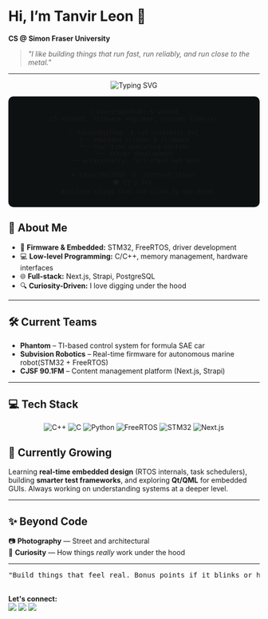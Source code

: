 
# Hi, I’m Tanvir Leon 👋

**CS @ Simon Fraser University**  
> *"I like building things that run fast, run reliably, and run close to the metal."*
---

<div align="center">

![Typing SVG](https://readme-typing-svg.demolab.com?font=Fira+Code&size=22&pause=1000&color=00FFB7&center=true&vCenter=true&width=550&lines=Booting+terminal+session...;Welcome+back%2C+Tanvir.;Firmware+Engineer+in+training;Always+curious...)

<div style="background:#0e1111;padding:10px;border-radius:10px;">

```
👤 tanvir@github:~$ whoami
CS student, firmware engineer, systems tinkerer

📂 tanvir@github:~$ cat interests.txt
└── embedded systems & firmware
└── real-time operating systems
└── driver development
└── occasionally: full-stack web apps

⚙️ tanvir@github:~$ ./current_status
🎓 CS @ SFU 
💡 Building things that run close to the metal
```

</div>
</div>

## 🚀 About Me

- 🔧 **Firmware & Embedded:** STM32, FreeRTOS, driver development
- 💻 **Low-level Programming:** C/C++, memory management, hardware interfaces
- 🌐 **Full-stack:** Next.js, Strapi, PostgreSQL
- 🔍 **Curiosity-Driven:** I love digging under the hood

---

## 🛠️ Current Teams

- **Phantom** – TI-based control system for formula SAE car
- **Subvision Robotics** – Real-time firmware for autonomous marine robot(STM32 + FreeRTOS)  
- **CJSF 90.1FM** – Content management platform (Next.js, Strapi)

---

## 💻 Tech Stack

<p align="center">
  <img src="https://img.shields.io/badge/C++-00599C?style=flat&logo=cplusplus&logoColor=white" alt="C++" />
  <img src="https://img.shields.io/badge/C-A8B9CC?style=flat&logo=c&logoColor=black" alt="C" />
  <img src="https://img.shields.io/badge/Python-3776AB?style=flat&logo=python&logoColor=white" alt="Python" />
  <img src="https://img.shields.io/badge/FreeRTOS-28B463?style=flat&logo=freertos&logoColor=white" alt="FreeRTOS" />
  <img src="https://img.shields.io/badge/STM32-03234B?style=flat&logo=stmicroelectronics&logoColor=white" alt="STM32" />
  <img src="https://img.shields.io/badge/Next.js-000000?style=flat&logo=nextdotjs&logoColor=white" alt="Next.js" />
</p>


## 🌱 Currently Growing

Learning **real-time embedded design** (RTOS internals, task schedulers), building **smarter test frameworks**, and exploring **Qt/QML** for embedded GUIs. Always working on understanding systems at a deeper level.

---

## ✨ Beyond Code

📷 **Photography** — Street and architectural  
🧠 **Curiosity** — How things *really* work under the hood

---

<p align="center">
  <pre>"Build things that feel real. Bonus points if it blinks or has a memory leak."</pre>
  <br/>
  <b>Let's connect:</b><br/>
  <a href="https://github.com/tanvirleon"><img src="https://img.shields.io/badge/GitHub-181717?style=flat&logo=github&logoColor=white"/></a>
  <a href="https://www.linkedin.com/in/tanvirleon/"><img src="https://img.shields.io/badge/LinkedIn-0077B5?style=flat&logo=linkedin&logoColor=white"/></a>
  <a href="mailto:your.email@example.com"><img src="https://img.shields.io/badge/Email-D14836?style=flat&logo=gmail&logoColor=white"/></a>
</p>
